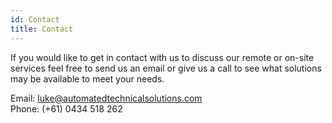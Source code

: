```yaml
---
id: Contact
title: Contact
---
```


If you would like to get in contact with us to discuss our remote or on-site services feel free to send us an email or give us a call to see what solutions may be available to meet your needs.

Email: luke@automatedtechnicalsolutions.com<br/>
Phone: (+61) 0434 518 262

